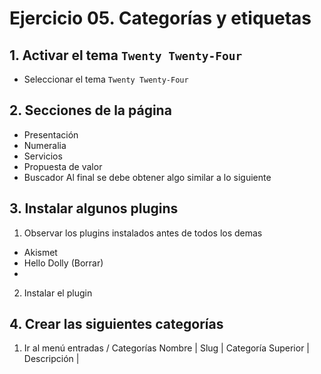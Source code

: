 # Ejercicio 05. Categorías y etiquetas

## 1. Activar el tema `Twenty Twenty-Four`
- Seleccionar el tema `Twenty Twenty-Four`

## 2. Secciones de la página
- Presentación
- Numeralia
- Servicios
- Propuesta de valor
- Buscador
Al final se debe obtener algo similar a lo siguiente

## 3. Instalar algunos plugins
1. Observar los plugins instalados antes de todos los demas
- Akismet
- Hello Dolly (Borrar)
- 

2. Instalar el plugin 


## 4. Crear las siguientes categorías

1. Ir al menú entradas / Categorías
Nombre | Slug | Categoría Superior | Descripción | 

<!--stackedit_data:
eyJoaXN0b3J5IjpbNzQwNjAzMjQsLTEzNzY1MzE2NjEsMTgzNj
Y0NDAyMCwxOTA2MTE1MzRdfQ==
-->